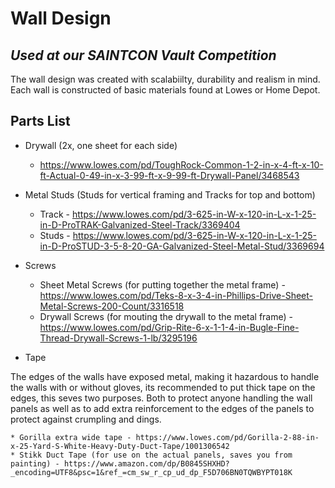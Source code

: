 # Wall Design
## _Used at our SAINTCON Vault Competition_

The wall design was created with scalabiilty, durability and realism in mind. Each wall is constructed of basic materials found at Lowes or Home Depot. 

## Parts List

* Drywall (2x, one sheet for each side)
    * https://www.lowes.com/pd/ToughRock-Common-1-2-in-x-4-ft-x-10-ft-Actual-0-49-in-x-3-99-ft-x-9-99-ft-Drywall-Panel/3468543

* Metal Studs (Studs for vertical framing and Tracks for top and bottom)
    * Track - https://www.lowes.com/pd/3-625-in-W-x-120-in-L-x-1-25-in-D-ProTRAK-Galvanized-Steel-Track/3369404
    * Studs - https://www.lowes.com/pd/3-625-in-W-x-120-in-L-x-1-25-in-D-ProSTUD-3-5-8-20-GA-Galvanized-Steel-Metal-Stud/3369694
 
* Screws
    * Sheet Metal Screws (for putting together the metal frame) - https://www.lowes.com/pd/Teks-8-x-3-4-in-Phillips-Drive-Sheet-Metal-Screws-200-Count/3316518
    * Drywall Screws (for mouting the drywall to the metal frame) - https://www.lowes.com/pd/Grip-Rite-6-x-1-1-4-in-Bugle-Fine-Thread-Drywall-Screws-1-lb/3295196

* Tape

The edges of the walls have exposed metal, making it hazardous to handle the walls with or without gloves, its recommended to put thick tape on the edges, this seves two purposes. Both to protect anyone handling the wall panels as well as to add extra reinforcement to the edges of the panels to protect against crumpling and dings.

    * Gorilla extra wide tape - https://www.lowes.com/pd/Gorilla-2-88-in-x-25-Yard-S-White-Heavy-Duty-Duct-Tape/1001306542
    * Stikk Duct Tape (for use on the actual panels, saves you from painting) - https://www.amazon.com/dp/B0845SHXHD?_encoding=UTF8&psc=1&ref_=cm_sw_r_cp_ud_dp_F5D706BN0TQWBYPT018K
